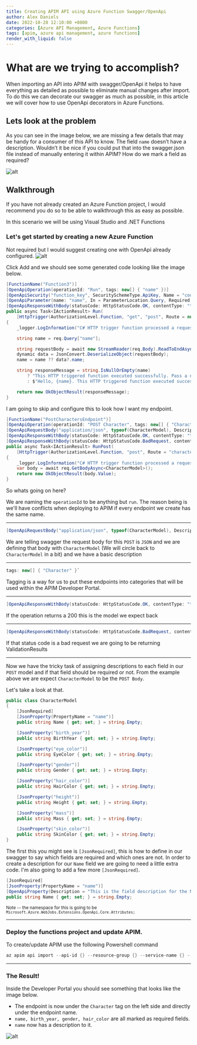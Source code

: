 ```yaml
---
title: Creating APIM API using Azure Function Swagger/OpenApi
author: Alex Daniels
date: 2022-10-28 12:10:00 +0800
categories: [Azure API Management, Azure Functions]
tags: [apim, azure api management, azure functions]
render_with_liquid: false
---
```


# What are we trying to accomplish? 
When importing an API into APIM with swagger/OpenApi it helps to have everything as detailed as possible to eliminate manual changes after import. To do this we can decorate our swagger as much as possible, in this article we will cover how to use OpenApi decorators in Azure Functions. 

## Lets look at the problem
As you can see in the image below, we are missing a few details that may be handy for a consumer of this API to know. The field `name` doesn’t have a description. 
Wouldn’t it be nice if you could put that into the swagger.json file instead of manually entering it within APIM? How do we mark a field as required? 

![alt](/img/apim_swagger/DevPortal1.png)


## Walkthrough
If you have not already created an Azure Function project, I would recommend you do so to be able to walkthrough this as easy as possible. 

In this scenario we will be using Visual Studio and .NET Functions

### Let's get started by creating a new Azure Function

Not required but I would suggest creating one with OpenApi already configured. 
![alt](/img/apim_swagger/vs1.png)

Click Add and we should see some generated code looking like the image below.

```c#
[FunctionName("Function3")]
[OpenApiOperation(operationId: "Run", tags: new[] { "name" })]
[OpenApiSecurity("function_key", SecuritySchemeType.ApiKey, Name = "code", In = OpenApiSecurityLocationType.Query)]
[OpenApiParameter(name: "name", In = ParameterLocation.Query, Required = true, Type = typeof(string), Description = "The **Name** parameter")]
[OpenApiResponseWithBody(statusCode: HttpStatusCode.OK, contentType: "text/plain", bodyType: typeof(string), Description = "The OK response")]
public async Task<IActionResult> Run(
    [HttpTrigger(AuthorizationLevel.Function, "get", "post", Route = null)] HttpRequest req)
{
    _logger.LogInformation("C# HTTP trigger function processed a request.");

    string name = req.Query["name"];

    string requestBody = await new StreamReader(req.Body).ReadToEndAsync();
    dynamic data = JsonConvert.DeserializeObject(requestBody);
    name = name ?? data?.name;

    string responseMessage = string.IsNullOrEmpty(name)
        ? "This HTTP triggered function executed successfully. Pass a name in the query string or in the request body for a personalized response."
        : $"Hello, {name}. This HTTP triggered function executed successfully.";

    return new OkObjectResult(responseMessage);
}
```

I am going to skip and configure this to look how I want my endpoint. 

```c#
[FunctionName("PostCharactersEndpoint")]
[OpenApiOperation(operationId: "POST Character", tags: new[] { "Character" })]
[OpenApiRequestBody("application/json", typeof(CharacterModel), Description = "Creating a new Character", Required = true)]
[OpenApiResponseWithBody(statusCode: HttpStatusCode.OK, contentType: "text/plain", bodyType: typeof(CharacterModel), Description = "This is my description for 200 response documentation")]
[OpenApiResponseWithBody(statusCode: HttpStatusCode.BadRequest, contentType: "text/plain", bodyType: typeof(ValidationResult), Description = "ValidationError Response")]
public async Task<IActionResult> RunPost(
    [HttpTrigger(AuthorizationLevel.Function, "post", Route = "character")] HttpRequest req)
{
    _logger.LogInformation("C# HTTP trigger function processed a request.");
    var body = await req.GetBodyAsync<CharacterModel>();
    return new OkObjectResult(body.Value);
}
```

So whats going on here? 

We are naming the `operationId` to be anything but `run`. The reason being is we'll have conflicts when deploying to APIM if every endpoint we create has the same name. 

____________

```c#
[OpenApiRequestBody("application/json", typeof(CharacterModel), Description = "Creating a new Character", Required = true)]
```

We are telling swagger the request body for this `POST` is `JSON` and we are defining that body with `CharacterModel` (We will circle back to `CharacterModel` in a bit) and we have a basic description

____________
```c#
tags: new[] { "Character" }` 
```

Tagging is a way for us to put these endpoints into categories that will be used within the APIM Developer Portal. 

____________
```c#
[OpenApiResponseWithBody(statusCode: HttpStatusCode.OK, contentType: "text/plain", bodyType: typeof(CharacterModel), Description = "This is my description for 200 response documentation")]
```

If the operation returns a 200 this is the model we expect back

__________

```c#
[OpenApiResponseWithBody(statusCode: HttpStatusCode.BadRequest, contentType: "text/plain", bodyType: typeof(ValidationResult), Description = "ValidationError Response")]
```

If that status code is a bad request we are going to be returning ValidationResults

_________

Now we have the tricky task of assigning descriptions to each field in our `POST` model and if that field should be required or not. From the example above we are expect `CharacterModel` to be the `POST Body`.

Let's take a look at that. 

```c#
public class CharacterModel
{
    [JsonRequired]
    [JsonProperty(PropertyName = "name")]
    public string Name { get; set; } = string.Empty;

    [JsonProperty("birth_year")]
    public string BirthYear { get; set; } = string.Empty;

    [JsonProperty("eye_color")]
    public string EyeColor { get; set; } = string.Empty;

    [JsonProperty("gender")]
    public string Gender { get; set; } = string.Empty;

    [JsonProperty("hair_color")]
    public string HairColor { get; set; } = string.Empty;

    [JsonProperty("height")]
    public string Height { get; set; } = string.Empty;

    [JsonProperty("mass")]
    public string Mass { get; set; } = string.Empty;

    [JsonProperty("skin_color")]
    public string SkinColor { get; set; } = string.Empty;
}
```

The first this you might see is `[JsonRequired]`, this is how to define in our swagger to say which fields are required and which ones are not. In order to create a description for our `Name` field we are going to need a little extra code. I'm also going to add a few more `[JsonRequired]`.

```c#
[JsonRequired]
[JsonProperty(PropertyName = "name")]
[OpenApiProperty(Description = "This is the field description for the Name field in my model class")]
public string Name { get; set; } = string.Empty;
```
<sup>Note -- the namespace for this is going to be `Microsoft.Azure.WebJobs.Extensions.OpenApi.Core.Attributes;`</sup>

_________

### Deploy the functions project and update APIM. 

To create/update APIM use the following Powershell command
```powershell
az apim api import --api-id {} --resource-group {} --service-name {} --path /starwars --specification-format OpenApi --specification-url foofoo.azurewebsites.net/api/swagger.json
```

_______

### The Result!
Inside the Developer Portal you should see something that looks like the image below.

- The endpoint is now under the `Character` tag on the left side and directly under the endpoint name.
- `name, birth_year, gender, hair_color` are all marked as required fields.
- `name` now has a description to it.
 
![alt](/img/apim_swagger/DevPortal2.png)


